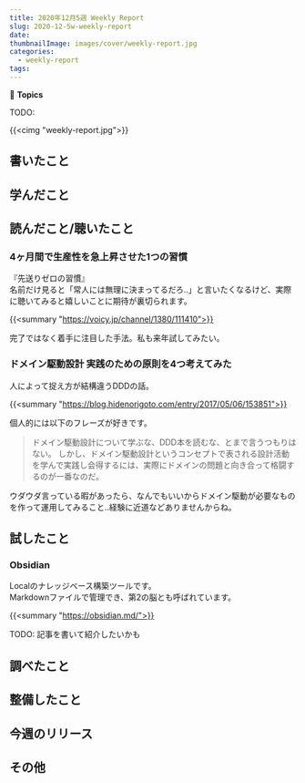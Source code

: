 ```yaml
---
title: 2020年12月5週 Weekly Report
slug: 2020-12-5w-weekly-report
date: 
thumbnailImage: images/cover/weekly-report.jpg
categories:
  - weekly-report
tags:
---
```


📰 **Topics**

TODO:

<!--more-->

{{<cimg "weekly-report.jpg">}}

<!--toc-->


書いたこと
----------


学んだこと
----------


読んだこと/聴いたこと
---------------------

### 4ヶ月間で生産性を急上昇させた1つの習慣

『先送りゼロの習慣』  
名前だけ見ると「常人には無理に決まってるだろ..」と言いたくなるけど、実際に聴いてみると嬉しいことに期待が裏切られます。

{{<summary "https://voicy.jp/channel/1380/111410">}}

完了ではなく着手に注目した手法。私も来年試してみたい。

### ドメイン駆動設計 実践のための原則を4つ考えてみた

人によって捉え方が結構違うDDDの話。

{{<summary "https://blog.hidenorigoto.com/entry/2017/05/06/153851">}}

個人的には以下のフレーズが好きです。

> ドメイン駆動設計について学ぶな、DDD本を読むな、とまで言うつもりはない。 しかし、ドメイン駆動設計というコンセプトで表される設計活動を学んで実践し会得するには、実際にドメインの問題と向き合って格闘するのが一番なのだ。

ウダウダ言っている暇があったら、なんでもいいからドメイン駆動が必要なものを作って運用してみること..経験に近道などありませんからね。



試したこと
----------

### Obsidian

Localのナレッジベース構築ツールです。  
Markdownファイルで管理でき、第2の脳とも呼ばれています。

{{<summary "https://obsidian.md/">}}

TODO: 記事を書いて紹介したいかも


調べたこと
----------


整備したこと
------------


今週のリリース
--------------


その他
------
